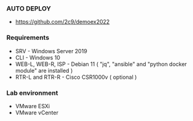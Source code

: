 ### AUTO DEPLOY

- https://github.com/2c9/demoex2022

### Requirements

- SRV - Windows Server 2019
- CLI - Windows 10
- WEB-L, WEB-R, ISP - Debian 11  ( "jq", "ansible" and "python docker module" are installed )
- RTR-L and RTR-R - Cisco CSR1000v ( optional )

### Lab environment

- VMware ESXi
- VMware vCenter